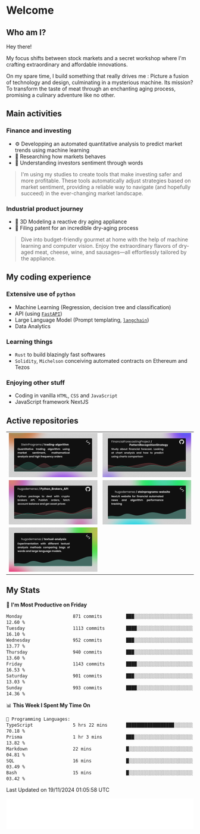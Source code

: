 # Welcome 

## Who am I?

Hey there! 

My focus shifts between stock markets and a secret workshop where I'm crafting extraordinary and affordable innovations. 



On my spare time, I build something that really drives me :
Picture a fusion of technology and design, culminating in a mysterious machine. 
Its mission? To transform the taste of meat through an enchanting aging process, promising a culinary adventure like no other.

## Main activities

### Finance and investing
* ⚙️ Developping an automated quantitative analysis to predict market trends using machine learning
* 📝 Researching how markets behaves
* 🧠 Understanding investors sentiment through words

> I'm using my studies to create tools that make investing safer and more profitable. These tools automatically adjust strategies based on market sentiment, providing a reliable way to navigate (and hopefully succeed) in the ever-changing market landscape.

### Industrial product journey
* 🚀 3D Modeling a reactive dry aging appliance
* 📎 Filing patent for an incredible dry-aging process

> Dive into budget-friendly gourmet at home with the help of machine learning and computer vision. Enjoy the extraordinary flavors of dry-aged meat, cheese, wine, and sausages—all effortlessly tailored by the appliance.

## My coding experience

### Extensive use of `python` 

* Machine Learning (Regression, decision tree and classification)
* API (using [`FastAPI`](https://fastapi.tiangolo.com))
* Large Language Model (Prompt templating, [`langchain`](https://python.langchain.com/docs/get_started/introduction))
* Data Analytics

### Learning things

* `Rust` to build blazingly fast softwares
* `Solidity`, `Michelson` conceiving automated contracts on Ethereum and Tezos

### Enjoying other stuff

* Coding in vanilla `HTML`, `CSS` and `JavaScript` 
* JavaScript framework NextJS
  
## Active repositories
|||
| ------------- | ------------- |
|[![Python Trading Algorithm](assets/base_python_architecture.png)](https://github.com/SteinPrograms/base-python-architecture)|[![Quantitative Prediction](assets/pattern_recognition_strategy.png)](https://github.com/FinancialForecastingProject/PatternRecognitionStrategy.git)|
|[![Broker SDK](assets/python_brokers_api.png)](https://github.com/hugodemenez/Python_Brokers_API)|[![NextJS Website](assets/steinprograms-website.png)](https://github.com/hugodemenez/steinprograms-website)|
|[![Textual](assets/textual-analysis.png)](https://github.com/hugodemenez/textual-analysis)||


## My Stats

<!--START_SECTION:waka-->
📅 **I'm Most Productive on Friday** 

```text
Monday                   871 commits         ███░░░░░░░░░░░░░░░░░░░░░░   12.60 % 
Tuesday                  1113 commits        ████░░░░░░░░░░░░░░░░░░░░░   16.10 % 
Wednesday                952 commits         ███░░░░░░░░░░░░░░░░░░░░░░   13.77 % 
Thursday                 940 commits         ███░░░░░░░░░░░░░░░░░░░░░░   13.60 % 
Friday                   1143 commits        ████░░░░░░░░░░░░░░░░░░░░░   16.53 % 
Saturday                 901 commits         ███░░░░░░░░░░░░░░░░░░░░░░   13.03 % 
Sunday                   993 commits         ████░░░░░░░░░░░░░░░░░░░░░   14.36 % 
```


📊 **This Week I Spent My Time On** 

```text
💬 Programming Languages: 
TypeScript               5 hrs 22 mins       ██████████████████░░░░░░░   70.18 % 
Prisma                   1 hr 3 mins         ███░░░░░░░░░░░░░░░░░░░░░░   13.82 % 
Markdown                 22 mins             █░░░░░░░░░░░░░░░░░░░░░░░░   04.81 % 
SQL                      16 mins             █░░░░░░░░░░░░░░░░░░░░░░░░   03.49 % 
Bash                     15 mins             █░░░░░░░░░░░░░░░░░░░░░░░░   03.42 % 
```


 Last Updated on 19/11/2024 01:05:58 UTC
<!--END_SECTION:waka-->

![Coding metrics](metrics.plugin.wakatime.svg)
